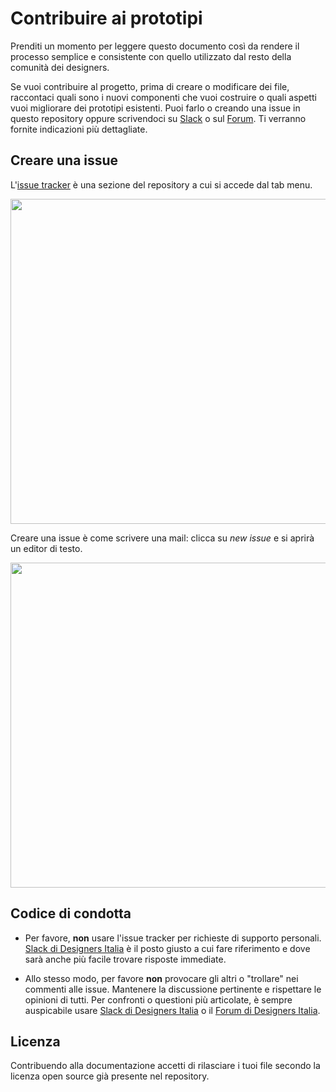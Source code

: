 # Contribuire ai prototipi

Prenditi un momento per leggere questo documento così da rendere il processo semplice e consistente con quello utilizzato
dal resto della comunità dei designers.

Se vuoi contribuire al progetto, prima di creare o modificare dei file, raccontaci quali sono i nuovi componenti che vuoi costruire o quali aspetti vuoi migliorare dei prototipi esistenti. Puoi farlo o creando una issue in questo repository oppure scrivendoci su [Slack](https://slack.designers.italia.it/) o sul [Forum](https://forum.italia.it/c/design/user-interface). Ti verranno fornite indicazioni più dettagliate. 

## Creare una issue

L'[issue tracker](https://github.com/italia/design-wireframe-kit/issues) è una sezione del repository a cui si accede dal tab menu. 

   <img src="https://github.com/italia/design-scuole-prototipi/blob/master/images/issue.jpg" width="520"> 
  
  Creare una issue è come scrivere una mail: clicca su *new issue* e si aprirà un editor di testo.  
  
   <img src="https://github.com/italia/design-scuole-prototipi/blob/master/images/create-issue.png" width="520">
  
## Codice di condotta

- Per favore, **non** usare l'issue tracker per richieste di supporto personali.
  [Slack di Designers Italia](https://slack.designers.italia.it/) è il posto giusto a cui fare riferimento e dove sarà anche più facile trovare risposte immediate.

- Allo stesso modo, per favore **non** provocare gli altri o "trollare" nei commenti alle issue.
  Mantenere la discussione pertinente e rispettare le opinioni di tutti. Per confronti o questioni più articolate,
  è sempre auspicabile usare [Slack di Designers Italia](https://slack.designers.italia.it/) o il [Forum di Designers Italia](https://forum.italia.it/c/design/user-interface).

## Licenza

Contribuendo alla documentazione accetti di rilasciare i tuoi file secondo la licenza open source già presente nel repository.
